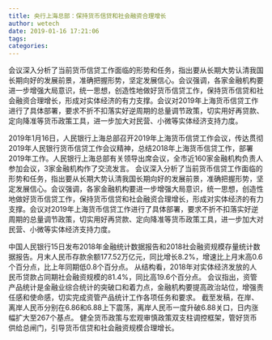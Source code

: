 ```yaml
---
title: 央行上海总部：保持货币信贷和社会融资合理增长
author: wetech
date: 2019-01-16 17:21:06
tags: 
categories: 
---
```

会议深入分析了当前货币信贷工作面临的形势和任务，指出要从长期大势认清我国长期向好的发展前景，准确把握形势，坚定发展信心。会议强调，各家金融机构要进一步增强大局意识，统一思想，创造性地做好货币信贷工作，保持货币信贷和社会融资合理增长，形成对实体经济的有力支撑。会议对2019年上海货币信贷工作进行了具体部署，要求不折不扣落实好逆周期的总量调节政策，切实用好再贷款、定向降准等货币政策工具，进一步加大对民营、小微等实体经济支持力度。
<!-- more -->
2019年1月16日，人民银行上海总部召开2019年上海货币信贷工作会议，传达贯彻2019年人民银行货币信贷工作会议精神，总结2018年上海货币信贷工作，部署2019年工作。人民银行上海总部有关领导出席会议，全市近160家金融机构负责人参加会议，3家金融机构作了交流发言。
会议深入分析了当前货币信贷工作面临的形势和任务，指出要从长期大势认清我国长期向好的发展前景，准确把握形势，坚定发展信心。会议强调，各家金融机构要进一步增强大局意识，统一思想，创造性地做好货币信贷工作，保持货币信贷和社会融资合理增长，形成对实体经济的有力支撑。会议对2019年上海货币信贷工作进行了具体部署，要求不折不扣落实好逆周期的总量调节政策，切实用好再贷款、定向降准等货币政策工具，进一步加大对民营、小微等实体经济支持力度。
 
 
中国人民银行15日发布2018年金融统计数据报告和2018社会融资规模存量统计数据报告。月末人民币存款余额177.52万亿元，同比增长8.2%，增速比上月末高0.6个百分点，比上年同期低0.8个百分点。
从结构看，2018年对实体经济发放的人民币贷款占同期社会融资规模的81.4%，同比高19.6个百分点。
会议指出，资管产品统计是金融业综合统计的突破口和着力点，金融机构要提高政治站位，增强责任感和使命感，切实完成资管产品统计工作各项任务和要求。
截至发稿，在岸、离岸人民币分别在6.86和6.88上下震荡，离岸人民币一度升破6.88关口，日内涨幅扩大至267个基点。
健全货币政策与宏观审慎政策双支柱调控框架，管好货币供给总闸门，引导货币信贷和社会融资规模合理增长。
